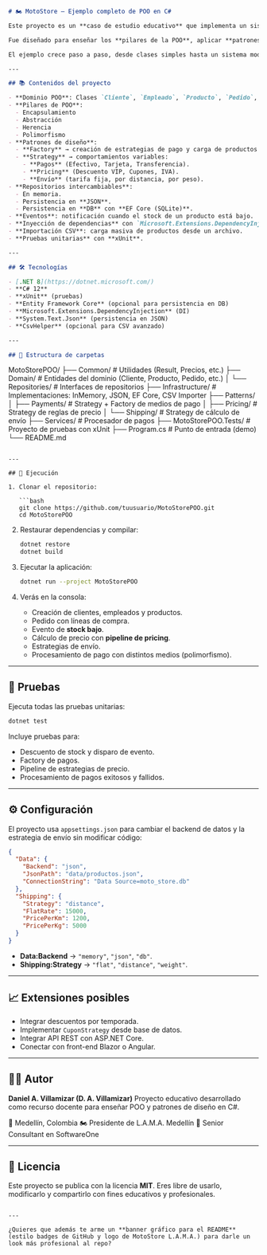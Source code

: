 

```markdown
# 🏍️ MotoStore — Ejemplo completo de POO en C#

Este proyecto es un **caso de estudio educativo** que implementa un sistema de gestión para una tienda ficticia de accesorios de moto (**MotoStore L.A.M.A.**) utilizando **Programación Orientada a Objetos (POO)** en C#.  

Fue diseñado para enseñar los **pilares de la POO**, aplicar **patrones de diseño (Factory, Strategy)**, manejar **repositorios de datos** (en memoria, JSON, base de datos con EF Core), y realizar pruebas automatizadas con **xUnit**.  

El ejemplo crece paso a paso, desde clases simples hasta un sistema modular y extensible, simulando un escenario real de negocio.

---

## 📚 Contenidos del proyecto

- **Dominio POO**: Clases `Cliente`, `Empleado`, `Producto`, `Pedido`, `LineaPedido`.
- **Pilares de POO**:
  - Encapsulamiento
  - Abstracción
  - Herencia
  - Polimorfismo
- **Patrones de diseño**:
  - **Factory** → creación de estrategias de pago y carga de productos desde CSV.
  - **Strategy** → comportamientos variables:
    - **Pagos** (Efectivo, Tarjeta, Transferencia).
    - **Pricing** (Descuento VIP, Cupones, IVA).
    - **Envío** (tarifa fija, por distancia, por peso).
- **Repositorios intercambiables**:
  - En memoria.
  - Persistencia en **JSON**.
  - Persistencia en **DB** con **EF Core (SQLite)**.
- **Eventos**: notificación cuando el stock de un producto está bajo.
- **Inyección de dependencias** con `Microsoft.Extensions.DependencyInjection`.
- **Importación CSV**: carga masiva de productos desde un archivo.
- **Pruebas unitarias** con **xUnit**.

---

## 🛠️ Tecnologías

- [.NET 8](https://dotnet.microsoft.com/)
- **C# 12**
- **xUnit** (pruebas)
- **Entity Framework Core** (opcional para persistencia en DB)
- **Microsoft.Extensions.DependencyInjection** (DI)
- **System.Text.Json** (persistencia en JSON)
- **CsvHelper** (opcional para CSV avanzado)

---

## 📂 Estructura de carpetas

```

MotoStorePOO/
├── Common/              # Utilidades (Result, Precios, etc.)
├── Domain/              # Entidades del dominio (Cliente, Producto, Pedido, etc.)
│   └── Repositories/    # Interfaces de repositorios
├── Infrastructure/      # Implementaciones: InMemory, JSON, EF Core, CSV Importer
├── Patterns/
│   ├── Payments/        # Strategy + Factory de medios de pago
│   ├── Pricing/         # Strategy de reglas de precio
│   └── Shipping/        # Strategy de cálculo de envío
├── Services/            # Procesador de pagos
├── MotoStorePOO.Tests/  # Proyecto de pruebas con xUnit
├── Program.cs           # Punto de entrada (demo)
└── README.md

````

---

## 🚀 Ejecución

1. Clonar el repositorio:

   ```bash
   git clone https://github.com/tuusuario/MotoStorePOO.git
   cd MotoStorePOO
````

2. Restaurar dependencias y compilar:

   ```bash
   dotnet restore
   dotnet build
   ```

3. Ejecutar la aplicación:

   ```bash
   dotnet run --project MotoStorePOO
   ```

4. Verás en la consola:

   * Creación de clientes, empleados y productos.
   * Pedido con líneas de compra.
   * Evento de **stock bajo**.
   * Cálculo de precio con **pipeline de pricing**.
   * Estrategias de envío.
   * Procesamiento de pago con distintos medios (polimorfismo).

---

## 🧪 Pruebas

Ejecuta todas las pruebas unitarias:

```bash
dotnet test
```

Incluye pruebas para:

* Descuento de stock y disparo de evento.
* Factory de pagos.
* Pipeline de estrategias de precio.
* Procesamiento de pagos exitosos y fallidos.

---

## ⚙️ Configuración

El proyecto usa `appsettings.json` para cambiar el backend de datos y la estrategia de envío sin modificar código:

```json
{
  "Data": {
    "Backend": "json", 
    "JsonPath": "data/productos.json",
    "ConnectionString": "Data Source=moto_store.db"
  },
  "Shipping": {
    "Strategy": "distance", 
    "FlatRate": 15000,
    "PricePerKm": 1200,
    "PricePerKg": 5000
  }
}
```

* **Data\:Backend** → `"memory"`, `"json"`, `"db"`.
* **Shipping\:Strategy** → `"flat"`, `"distance"`, `"weight"`.

---

## 📈 Extensiones posibles

* Integrar descuentos por temporada.
* Implementar `CuponStrategy` desde base de datos.
* Integrar API REST con ASP.NET Core.
* Conectar con front-end Blazor o Angular.

---

## 👨‍🏫 Autor

**Daniel A. Villamizar (D. A. Villamizar)**
Proyecto educativo desarrollado como recurso docente para enseñar POO y patrones de diseño en C#.

📍 Medellín, Colombia
🏍️ Presidente de L.A.M.A. Medellín
💼 Senior Consultant en SoftwareOne

---

## 📜 Licencia

Este proyecto se publica con la licencia **MIT**.
Eres libre de usarlo, modificarlo y compartirlo con fines educativos y profesionales.

```

---

¿Quieres que además te arme un **banner gráfico para el README** (estilo badges de GitHub y logo de MotoStore L.A.M.A.) para darle un look más profesional al repo?
```

